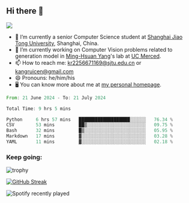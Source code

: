 ## Hi there 👋

![](https://komarev.com/ghpvc/?username=Kr-Panghu)
- 🌱 I’m currently a senior Computer Science student at [Shanghai Jiao Tong University](https://www.sjtu.edu.cn), Shanghai, China.
- 🔭 I’m currently working on Computer Vision problems related to generation model in [Ming-Hsuan Yang](https://faculty.ucmerced.edu/mhyang/)'s lab at [UC Merced](https://www.ucmerced.edu/).
- 📫 How to reach me: kr2256671169@sjtu.edu.cn or kangruicen@gmail.com
- 😄 Pronouns: he/him/his
- 🖥️ You can know more about me at [my personal homepage](https://kr-panghu.github.io).

<!--START_SECTION:waka-->

```rust
From: 21 June 2024 - To: 21 July 2024

Total Time: 9 hrs 5 mins

Python     6 hrs 57 mins   ███████████████████░░░░░░   76.34 %
CSV        53 mins         ██▒░░░░░░░░░░░░░░░░░░░░░░   09.75 %
Bash       32 mins         █▒░░░░░░░░░░░░░░░░░░░░░░░   05.95 %
Markdown   17 mins         ▓░░░░░░░░░░░░░░░░░░░░░░░░   03.28 %
YAML       11 mins         ▓░░░░░░░░░░░░░░░░░░░░░░░░   02.18 %
```

<!--END_SECTION:waka-->

<h3 align="left">Keep going:</h3>

![trophy](https://github-profile-trophy.vercel.app/?username=Kr-Panghu&theme=onedark&title=MultiLanguage,Stars,Followers,Repositories,Commits,Experience)

[![GitHub Streak](https://github-readme-streak-stats.herokuapp.com/?user=Kr-Panghu)](https://git.io/streak-stats)

![Spotify recently played](https://spotify-recently-played-readme.vercel.app/api?user=313cmgdfngjjlfotpedtywb7cpca)
